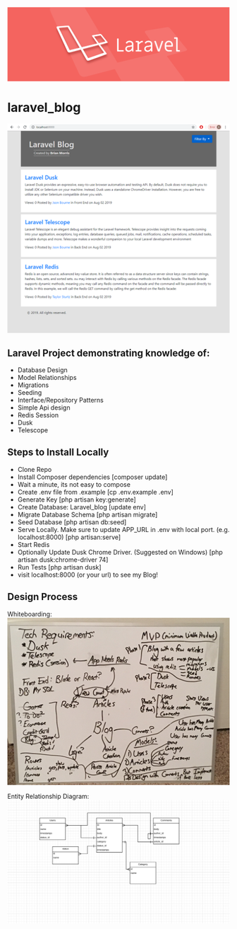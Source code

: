 ![laravel](/resources/img/laravel_header.png)
# laravel_blog
![demo_blog](/resources/img/blog_demo.PNG)



## Laravel Project demonstrating knowledge of:
* Database Design
* Model Relationships
* Migrations
* Seeding
* Interface/Repository Patterns
* Simple Api design
* Redis Session
* Dusk
* Telescope

## Steps to Install Locally 
* Clone Repo
* Install Composer dependencies [composer update]
* Wait a minute, its not easy to compose
* Create .env file from .example [cp .env.example .env]
* Generate Key [php artisan key:generate]
* Create Database: Laravel_blog [update env]
* Migrate Database Schema [php artisan migrate]
* Seed Database [php artisan db:seed]
* Serve Locally. Make sure to update APP_URL in .env with local port. (e.g. localhost:8000) [php artisan:serve]
* Start Redis
* Optionally Update Dusk Chrome Driver. (Suggested on Windows) [php artisan dusk:chrome-driver 74]
* Run Tests [php artisan dusk]
* visit localhost:8000 (or your url) to see my Blog!

## Design Process
Whiteboarding: ![Alt][1]

[1]: /resources/img/whiteboard.jpg "Whiteboard"


Entity Relationship Diagram: ![Alt][2]

[2]: /resources/img/er_diagram.PNG "Entity Relationship Diagram"
